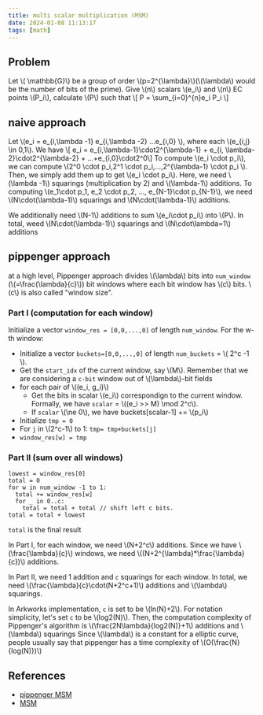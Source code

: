 ```yaml
---
title: multi scalar multiplication (MSM)
date: 2024-01-08 11:13:17
tags: [math]
---
```


<script
  src="https://cdn.mathjax.org/mathjax/latest/MathJax.js?config=TeX-AMS-MML_HTMLorMML"
  type="text/javascript">
</script>

## Problem
Let \\( \mathbb{G}\\) be a group of order \\(p=2^{\lambda}\\)(\\(\lambda\\) would be the number of bits of the prime).  Give \\(n\\) scalars \\(e_i\\) and \\(n\\) EC points \\(P_i\\), calculate \\(P\\) such that 
\\[ P = \sum_{i=0}^{n}e_i P_i \\]

## naive approach
Let \\(e_i = e_{i,\lambda -1} e_{i,\lambda -2} ...e_{i,0} \\), where each \\(e_{i,j} \in 0,1\\).
We have
\\[ e_i = e_{i,\lambda-1}\cdot2^{\lambda-1} + e_{i, \lambda-2}\cdot2^{\lambda-2} + ...+e_{i,0}\cdot2^0\\]
To compute \\(e_i \cdot p_i\\), we can compute \\(2^0 \cdot p_i,2^1 \cdot p_i,...,2^{\lambda-1} \cdot p_i  \\). Then, we simply add them up to get \\(e_i \cdot p_i\\). Here, we need \\(\lambda -1\\) squarings (multiplication by 2) and \\(\lambda-1\\) additions.
To computing \\(e_1\cdot p_1, e_2 \cdot p_2, ..., e_{N-1}\cdot p_{N-1}\\), we need \\(N\cdot(\lambda-1)\\) squarings and \\(N\cdot(\lambda-1)\\) additions.

We additionally need \\(N-1\\) additions to sum \\(e_i\cdot p_i\\) into \\(P\\).
In total, weed \\(N\cdot(\lambda-1)\\) squarings and \\(N\cdot\lambda=1\\) additions


## pippenger approach
at a high level, Pippenger approach divides \\(\lambda\\) bits into `num_window` (\\(=\frac{\lambda}{c}\\)) bit windows where each bit window has \\(c\\) bits. \\(c\\) is also called "window size".

### Part I (computation for each window)
Initialize a vector `window_res = [0,0,...,0]` of length `num_window`.
For the w-th window:
- Initialize a vector `buckets=[0,0,...,0]` of length `num_buckets` = \\( 2^c -1 \\).
- Get the `start_idx` of the current window, say \\(M\\). Remember that we are considering a `c-bit` window out of \\(\lambda\\)-bit fields
- for each pair of \\((e_i, g_i)\\)
  - Get the bits in scalar \\(e_i\\) correspondign to the current window. Formally, we have `scalar` = \\((e_i >> M) \mod 2^c\\).
  - If `scalar` \\(\ne 0\\), we have buckets[scalar-1] += \\(p_i\\)
- Initialize `tmp = 0`
- For `j` in \\(2^c-1\\) to 1:
      `tmp= tmp+buckets[j]`
- `window_res[w] = tmp`

### Part II (sum over all windows)

```
lowest = window_res[0]
total = 0
for w in num_window -1 to 1:
  total += window_res[w]
  for _ in 0..c:
    total = total + total // shift left c bits.
total = total + lowest
```
`total` is the final result

In Part I, for each window, we need \\(N+2^c\\) additions. Since we have \\(\frac{\lambda}{c}\\) windows, we need \\((N+2^{\lambda}*\frac{\lambda}{c})\\) additions.

In Part II, we need 1 addition and `c` squarings for each window.
In total, we need \\(\frac{\lambda}{c}\cdot(N+2^c+1)\\) additions and \\(\lambda\\) squarings.

In Arkworks implementation, `c` is set to be \\(ln(N)+2\\).
For notation simplicity, let's set `c` to be \\(log2(N)\\). Then, the computation complexity of Pippenger's algorithm is \\(\frac{2N\lambda}{log2(N)}+1\\) additions and \\(\lambda\\) squarings
Since \\(\lambda\\) is a constant for a elliptic curve, people usually say that pippenger has a time complexity of \\(O(\frac{N}{log(N)})\\)

## References
- [pippenger MSM](https://hackmd.io/@drouyang/SyYwhWIso)
- [MSM](https://hackmd.io/@tazAymRSQCGXTUKkbh1BAg/Sk27liTW9)